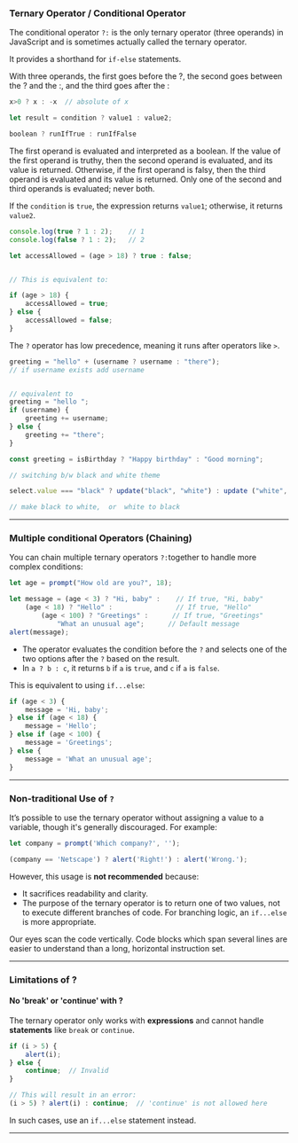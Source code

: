 
### **Ternary Operator / Conditional Operator**

The conditional operator `?:` is the only ternary operator (three operands) in JavaScript and is sometimes actually called the ternary operator.

It provides a shorthand for `if-else` statements.

With three operands, the first goes before the ?, the second goes between the ? and the :, and the third goes after the :

```js
x>0 ? x : -x  // absolute of x

let result = condition ? value1 : value2;

boolean ? runIfTrue : runIfFalse
```
The first operand is
evaluated and interpreted as a boolean. If the value of the first operand is truthy, then
the second operand is evaluated, and its value is returned. Otherwise, if the first
operand is falsy, then the third operand is evaluated and its value is returned. Only
one of the second and third operands is evaluated; never both.

If the `condition` is `true`, the expression returns `value1`; otherwise, it returns `value2`.

```js
console.log(true ? 1 : 2);    // 1
console.log(false ? 1 : 2);   // 2
```

```js
let accessAllowed = (age > 18) ? true : false;


// This is equivalent to:

if (age > 18) {
	accessAllowed = true;
} else {
	accessAllowed = false;
}
```

The `?` operator has low precedence, meaning it runs after operators like `>`.

```js
greeting = "hello" + (username ? username : "there");
// if username exists add username


// equivalent to
greeting = "hello ";
if (username) {
	greeting += username;
} else {
	greeting += "there";
}
```


```js
const greeting = isBirthday ? "Happy birthday" : "Good morning";
```

```js
// switching b/w black and white theme

select.value === "black" ? update("black", "white") : update ("white", "black");

// make black to white,  or  white to black
```

---

### Multiple conditional Operators (Chaining)

You can chain multiple ternary operators `?:`together to handle more complex conditions:

```js
let age = prompt("How old are you?", 18);

let message = (age < 3) ? "Hi, baby" :    // If true, "Hi, baby"
	(age < 18) ? "Hello" :                // If true, "Hello"
		(age < 100) ? "Greetings" :      // If true, "Greetings"
			"What an unusual age";      // Default message
alert(message);
```

- The operator evaluates the condition before the `?` and selects one of the two options after the `?` based on the result.
- In `a ? b : c`, it returns `b` if `a` is `true`, and `c` if `a` is `false`.


This is equivalent to using `if...else`:
```js
if (age < 3) {
	message = 'Hi, baby';
} else if (age < 18) {
	message = 'Hello';
} else if (age < 100) {
	message = 'Greetings';
} else {
	message = 'What an unusual age';
}
```

---

### **Non-traditional Use of `?`**

It’s possible to use the ternary operator without assigning a value to a variable, though it's generally discouraged. For example:

```js
let company = prompt('Which company?', '');

(company == 'Netscape') ? alert('Right!') : alert('Wrong.');
```

However, this usage is **not recommended** because:

- It sacrifices readability and clarity.
- The purpose of the ternary operator is to return one of two values, not to execute different branches of code. For branching logic, an `if...else` is more appropriate.

Our eyes scan the code vertically. Code blocks which span several lines are easier to understand than a long, horizontal instruction set.

---

### Limitations of ?

#### No 'break' or 'continue' with ?

The ternary operator only works with **expressions** and cannot handle **statements** like `break` or `continue`.

```js
if (i > 5) {
	alert(i);
} else {
	continue;  // Invalid
}

// This will result in an error:
(i > 5) ? alert(i) : continue;  // 'continue' is not allowed here
```

In such cases, use an `if...else` statement instead.

---
